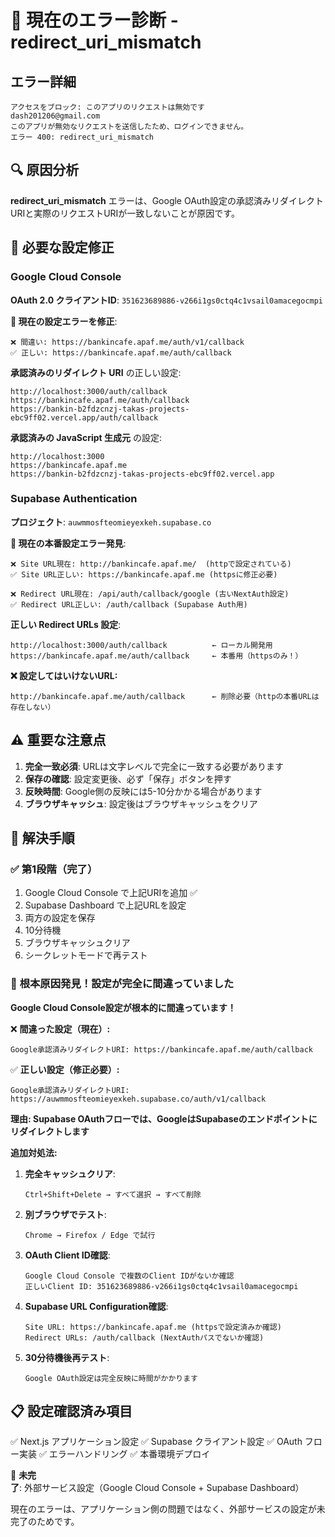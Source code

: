# 🚨 現在のエラー診断 - redirect_uri_mismatch

## エラー詳細
```
アクセスをブロック: このアプリのリクエストは無効です
dash201206@gmail.com
このアプリが無効なリクエストを送信したため、ログインできません。
エラー 400: redirect_uri_mismatch
```

## 🔍 原因分析

**redirect_uri_mismatch** エラーは、Google OAuth設定の承認済みリダイレクトURIと実際のリクエストURIが一致しないことが原因です。

## 🎯 必要な設定修正

### Google Cloud Console
**OAuth 2.0 クライアントID**: `351623689886-v266i1gs0ctq4c1vsail0amacegocmpi`

**🚨 現在の設定エラーを修正**:
```
❌ 間違い: https://bankincafe.apaf.me/auth/v1/callback
✅ 正しい: https://bankincafe.apaf.me/auth/callback
```

**承認済みのリダイレクト URI** の正しい設定:
```
http://localhost:3000/auth/callback
https://bankincafe.apaf.me/auth/callback
https://bankin-b2fdzcnzj-takas-projects-ebc9ff02.vercel.app/auth/callback
```

**承認済みの JavaScript 生成元** の設定:
```
http://localhost:3000
https://bankincafe.apaf.me
https://bankin-b2fdzcnzj-takas-projects-ebc9ff02.vercel.app
```

### Supabase Authentication
**プロジェクト**: `auwmmosfteomieyexkeh.supabase.co`

**🚨 現在の本番設定エラー発見**:
```
❌ Site URL現在: http://bankincafe.apaf.me/  (httpで設定されている)
✅ Site URL正しい: https://bankincafe.apaf.me (httpsに修正必要)

❌ Redirect URL現在: /api/auth/callback/google (古いNextAuth設定)
✅ Redirect URL正しい: /auth/callback (Supabase Auth用)
```

**正しい Redirect URLs 設定**:
```
http://localhost:3000/auth/callback          ← ローカル開発用
https://bankincafe.apaf.me/auth/callback     ← 本番用（httpsのみ！）
```

**❌ 設定してはいけないURL:**
```
http://bankincafe.apaf.me/auth/callback      ← 削除必要（httpの本番URLは存在しない）
```

## ⚠️ 重要な注意点

1. **完全一致必須**: URLは文字レベルで完全に一致する必要があります
2. **保存の確認**: 設定変更後、必ず「保存」ボタンを押す
3. **反映時間**: Google側の反映には5-10分かかる場合があります
4. **ブラウザキャッシュ**: 設定後はブラウザキャッシュをクリア

## 🔧 解決手順

### ✅ 第1段階（完了）
1. Google Cloud Console で上記URIを追加 ✅
2. Supabase Dashboard で上記URLを設定
3. 両方の設定を保存
4. 10分待機
5. ブラウザキャッシュクリア
6. シークレットモードで再テスト

### 🚨 **根本原因発見！設定が完全に間違っていました**

**Google Cloud Console設定が根本的に間違っています！**

❌ **間違った設定（現在）:**
```
Google承認済みリダイレクトURI: https://bankincafe.apaf.me/auth/callback
```

✅ **正しい設定（修正必要）:**
```
Google承認済みリダイレクトURI: https://auwmmosfteomieyexkeh.supabase.co/auth/v1/callback
```

**理由: Supabase OAuthフローでは、GoogleはSupabaseのエンドポイントにリダイレクトします**

**追加対処法:**
1. **完全キャッシュクリア**:
   ```
   Ctrl+Shift+Delete → すべて選択 → すべて削除
   ```

2. **別ブラウザでテスト**:
   ```
   Chrome → Firefox / Edge で試行
   ```

3. **OAuth Client ID確認**:
   ```
   Google Cloud Console で複数のClient IDがないか確認
   正しいClient ID: 351623689886-v266i1gs0ctq4c1vsail0amacegocmpi
   ```

4. **Supabase URL Configuration確認**:
   ```
   Site URL: https://bankincafe.apaf.me (httpsで設定済みか確認)
   Redirect URLs: /auth/callback (NextAuthパスでないか確認)
   ```

5. **30分待機後再テスト**:
   ```
   Google OAuth設定は完全反映に時間がかかります
   ```

## 📋 設定確認済み項目

✅ Next.js アプリケーション設定
✅ Supabase クライアント設定
✅ OAuth フロー実装
✅ エラーハンドリング
✅ 本番環境デプロイ

🔴 **未完了**: 外部サービス設定（Google Cloud Console + Supabase Dashboard）

現在のエラーは、アプリケーション側の問題ではなく、外部サービスの設定が未完了のためです。